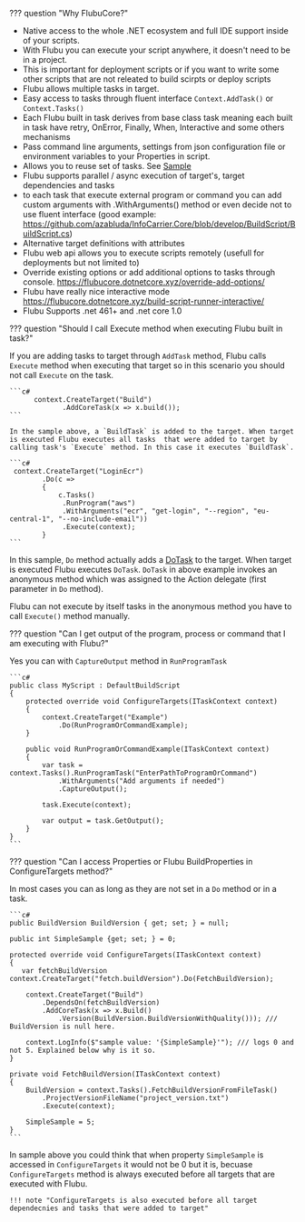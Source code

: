 ??? question "Why FlubuCore?"

- Native access  to the whole .NET ecosystem and full IDE support inside of your scripts.
- With Flubu you can execute your script anywhere, it doesn't need to be in a project. 
- This is important for deployment scripts or if you want to write some other scripts that are not releated to build scirpts or deploy scripts
- Flubu allows multiple tasks in target.
- Easy access to tasks through fluent interface `Context.AddTask()` or `Context.Tasks()`
- Each Flubu built in task derives from base class task meaning each built in task have retry, OnError, Finally, When, Interactive and some others mechanisms
- Pass command line arguments, settings from json configuration file or environment variables to your Properties in script.
- Allows you to reuse set of tasks. See [Sample](https://github.com/dotnetcore/FlubuCore.Examples/blob/master/DeployScriptExample/BuildScript/DeployScript.cs)
- Flubu supports parallel / async execution of target's, target dependencies and tasks
- to each task that execute external program or command you can add custom arguments with .WithArguments() method or even decide not to use fluent interface (good example: https://github.com/azabluda/InfoCarrier.Core/blob/develop/BuildScript/BuildScript.cs)
- Alternative target definitions with attributes
- Flubu web api allows you to execute scripts remotely (usefull for deployments but not limited to)
- Override existing options or add additional options to tasks through console. https://flubucore.dotnetcore.xyz/override-add-options/
- Flubu have really nice interactive mode https://flubucore.dotnetcore.xyz/build-script-runner-interactive/
- Flubu Supports .net 461+ and .net core 1.0
 
??? question "Should I call Execute method when executing Flubu built in task?"

If you are adding tasks to target through `AddTask` method,  Flubu calls `Execute` method when executing that target so in this scenario you should not call `Execute` on the task.
    
	```c#
		  context.CreateTarget("Build")
				 .AddCoreTask(x => x.build());
	```

	In the sample above, a `BuildTask` is added to the target. When target is executed Flubu executes all tasks  that were added to target by calling task's `Execute` method. In this case it executes `BuildTask`. 

	```c#
	 context.CreateTarget("LoginEcr")
			.Do(c =>
			{
				c.Tasks()
				 .RunProgram("aws")	
				 .WithArguments("ecr", "get-login", "--region", "eu-central-1", "--no-include-email"))
				 .Execute(context);
			}
	```

In this sample, `Do` method actually adds a [DoTask](https://github.com/dotnetcore/FlubuCore/blob/master/src/FlubuCore/Tasks/DoTask.cs) to the target. When target is executed Flubu executes `DoTask`. `DoTask` in above example invokes an anonymous method which was assigned to the Action delegate (first parameter in `Do` method). 

Flubu can not execute by itself tasks in the anonymous method you have to call `Execute()` method manually. 
		
??? question "Can I get output of the program, process or command that I am executing with Flubu?"

Yes you can with `CaptureOutput` method in `RunProgramTask`
	
	```c#
	public class MyScript : DefaultBuildScript
    {
        protected override void ConfigureTargets(ITaskContext context)
        {
            context.CreateTarget("Example")
                .Do(RunProgramOrCommandExample);
        }

        public void RunProgramOrCommandExample(ITaskContext context)
        {
            var task = context.Tasks().RunProgramTask("EnterPathToProgramOrCommand")
                .WithArguments("Add arguments if needed")
                .CaptureOutput();

            task.Execute(context);

            var output = task.GetOutput();
        }
    }
	```

??? question "Can I access Properties or Flubu BuildProperties in ConfigureTargets method?"

In most cases you can as long as they are not set in a `Do` method or in a task.
	
	
	```c#
    public BuildVersion BuildVersion { get; set; } = null;

    public int SimpleSample {get; set; } = 0;
	
    protected override void ConfigureTargets(ITaskContext context)
    {
       var fetchBuildVersion context.CreateTarget("fetch.buildVersion").Do(FetchBuildVersion);

        context.CreateTarget("Build")
			.DependsOn(fetchBuildVersion)
            .AddCoreTask(x => x.Build()
                .Version(BuildVersion.BuildVersionWithQuality())); /// BuildVersion is null here.

		context.LogInfo($"sample value: '{SimpleSample}'"); /// logs 0 and not 5. Explained below why is it so.
    }

    private void FetchBuildVersion(ITaskContext context)
    {
        BuildVersion = context.Tasks().FetchBuildVersionFromFileTask()
            .ProjectVersionFileName("project_version.txt")
            .Execute(context);
		
		SimpleSample = 5;
    }
	```
	
In sample above you could think that when property `SimpleSample` is accessed in `ConfigureTargets` it would not be 0 but it is, becuase `ConfigureTargets` method is always executed before all targets that are executed with Flubu.
	
	!!! note "ConfigureTargets is also executed before all target dependecnies and tasks that were added to target"
	
